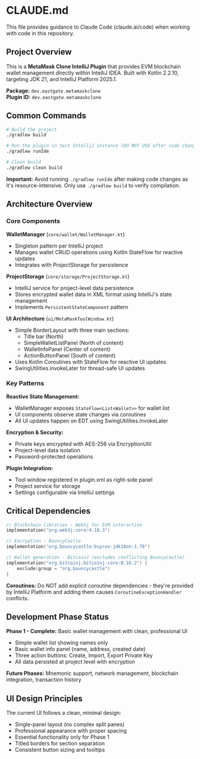 # CLAUDE.md

This file provides guidance to Claude Code (claude.ai/code) when working with code in this repository.

## Project Overview

This is a **MetaMask Clone IntelliJ Plugin** that provides EVM blockchain wallet management directly within IntelliJ IDEA. Built with Kotlin 2.2.10, targeting JDK 21, and IntelliJ Platform 2025.1.

**Package:** `dev.eastgate.metamaskclone`  
**Plugin ID:** `dev.eastgate.metamaskclone`

## Common Commands

```bash
# Build the project
./gradlew build

# Run the plugin in test IntelliJ instance (DO NOT USE after code changes - resource intensive)
./gradlew runIde

# Clean build
./gradlew clean build
```

**Important:** Avoid running `./gradlew runIde` after making code changes as it's resource-intensive. Only use `./gradlew build` to verify compilation.

## Architecture Overview

### Core Components

**WalletManager** (`core/wallet/WalletManager.kt`)
- Singleton pattern per IntelliJ project
- Manages wallet CRUD operations using Kotlin StateFlow for reactive updates
- Integrates with ProjectStorage for persistence

**ProjectStorage** (`core/storage/ProjectStorage.kt`) 
- IntelliJ service for project-level data persistence
- Stores encrypted wallet data in XML format using IntelliJ's state management
- Implements `PersistentStateComponent` pattern

**UI Architecture** (`ui/MetaMaskToolWindow.kt`)
- Simple BorderLayout with three main sections:
  - Title bar (North)
  - SimpleWalletListPanel (North of content)
  - WalletInfoPanel (Center of content) 
  - ActionButtonPanel (South of content)
- Uses Kotlin Coroutines with StateFlow for reactive UI updates
- SwingUtilities.invokeLater for thread-safe UI updates

### Key Patterns

**Reactive State Management:**
- WalletManager exposes `StateFlow<List<Wallet>>` for wallet list
- UI components observe state changes via coroutines
- All UI updates happen on EDT using SwingUtilities.invokeLater

**Encryption & Security:**
- Private keys encrypted with AES-256 via EncryptionUtil
- Project-level data isolation 
- Password-protected operations

**Plugin Integration:**
- Tool window registered in plugin.xml as right-side panel
- Project service for storage
- Settings configurable via IntelliJ settings

## Critical Dependencies

```kotlin
// Blockchain libraries - Web3j for EVM interaction
implementation("org.web3j:core:4.10.3")

// Encryption - BouncyCastle
implementation("org.bouncycastle:bcprov-jdk18on:1.78") 

// Wallet generation - BitcoinJ (excludes conflicting BouncyCastle)
implementation("org.bitcoinj:bitcoinj-core:0.16.2") {
    exclude(group = "org.bouncycastle")
}
```

**Coroutines:** Do NOT add explicit coroutine dependencies - they're provided by IntelliJ Platform and adding them causes `CoroutineExceptionHandler` conflicts.

## Development Phase Status

**Phase 1 - Complete:** Basic wallet management with clean, professional UI
- Simple wallet list showing names only
- Basic wallet info panel (name, address, created date)  
- Three action buttons: Create, Import, Export Private Key
- All data persisted at project level with encryption

**Future Phases:** Mnemonic support, network management, blockchain integration, transaction history

## UI Design Principles

The current UI follows a clean, minimal design:
- Single-panel layout (no complex split panes)
- Professional appearance with proper spacing
- Essential functionality only for Phase 1
- Titled borders for section separation
- Consistent button sizing and tooltips